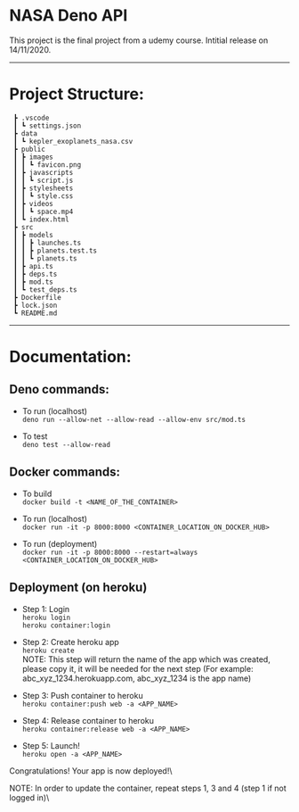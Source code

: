 # NASA Deno API

This project is the final project from a udemy course.
Intitial release on 14/11/2020.

---

# Project Structure:

```
 ┣ .vscode
 ┃ ┗ settings.json
 ┣ data
 ┃ ┗ kepler_exoplanets_nasa.csv
 ┣ public
 ┃ ┣ images
 ┃ ┃ ┗ favicon.png
 ┃ ┣ javascripts
 ┃ ┃ ┗ script.js
 ┃ ┣ stylesheets
 ┃ ┃ ┗ style.css
 ┃ ┣ videos
 ┃ ┃ ┗ space.mp4
 ┃ ┗ index.html
 ┣ src
 ┃ ┣ models
 ┃ ┃ ┣ launches.ts
 ┃ ┃ ┣ planets.test.ts
 ┃ ┃ ┗ planets.ts
 ┃ ┣ api.ts
 ┃ ┣ deps.ts
 ┃ ┣ mod.ts
 ┃ ┗ test_deps.ts
 ┣ Dockerfile
 ┣ lock.json
 ┗ README.md
```

---

# Documentation:

## Deno commands:

- To run (localhost)\
`deno run --allow-net --allow-read --allow-env src/mod.ts`

- To test\
`deno test --allow-read`


## Docker commands:

- To build\
`docker build -t <NAME_OF_THE_CONTAINER>`

- To run (localhost)\
`docker run -it -p 8000:8000 <CONTAINER_LOCATION_ON_DOCKER_HUB>`  

- To run (deployment)\
`docker run -it -p 8000:8000 --restart=always <CONTAINER_LOCATION_ON_DOCKER_HUB>`

## Deployment (on heroku)

- Step 1: Login\
`heroku login`  
`heroku container:login`

- Step 2: Create heroku app\
`heroku create`\
NOTE: This step will return the name of the app which was created, please copy it, it will be needed for the next step (For example: abc_xyz_1234.herokuapp.com, abc_xyz_1234 is the app name)

- Step 3: Push container to heroku\
`heroku container:push web -a <APP_NAME>`

- Step 4: Release container to heroku\
`heroku container:release web -a <APP_NAME>`

- Step 5: Launch!\
`heroku open -a <APP_NAME>`

Congratulations! Your app is now deployed!\

NOTE: In order to update the container, repeat steps 1, 3 and 4 (step 1 if not logged in)\